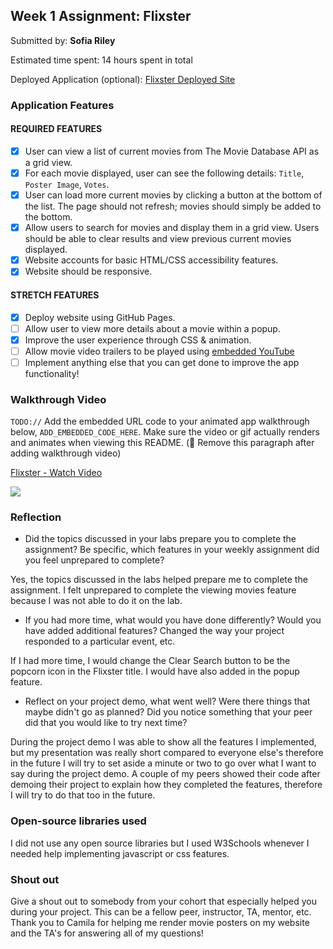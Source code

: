 ## Week 1 Assignment: Flixster

Submitted by: **Sofia Riley**

Estimated time spent: 14 hours spent in total

Deployed Application (optional): [Flixster Deployed Site](https://sofiapsu.github.io/Flixster/)

### Application Features

#### REQUIRED FEATURES

- [x] User can view a list of current movies from The Movie Database API as a grid view.
- [x] For each movie displayed, user can see the following details: `Title`, `Poster Image`, `Votes`.
- [x] User can load more current movies by clicking a button at the bottom of the list. The page should not refresh; movies should simply be added to the bottom.
- [x] Allow users to search for movies and display them in a grid view. Users should be able to clear results and view previous current movies displayed.
- [x] Website accounts for basic HTML/CSS accessibility features.
- [x] Website should be responsive.

#### STRETCH FEATURES

- [x] Deploy website using GitHub Pages. 
- [ ] Allow user to view more details about a movie within a popup.
- [x] Improve the user experience through CSS & animation.
- [ ] Allow movie video trailers to be played using [embedded YouTube](https://support.google.com/youtube/answer/171780?hl=en)
- [ ] Implement anything else that you can get done to improve the app functionality!

### Walkthrough Video

`TODO://` Add the embedded URL code to your animated app walkthrough below, `ADD_EMBEDDED_CODE_HERE`. Make sure the video or gif actually renders and animates when viewing this README. (🚫 Remove this paragraph after adding walkthrough video)

<a href="https://www.loom.com/share/e9b67675fcfd4d5f9fc33eb8c2075871">
    <p>Flixster - Watch Video</p>
    <img style="max-width:300px;" src="https://cdn.loom.com/sessions/thumbnails/e9b67675fcfd4d5f9fc33eb8c2075871-with-play.gif">
  </a>

### Reflection

* Did the topics discussed in your labs prepare you to complete the assignment? Be specific, which features in your weekly assignment did you feel unprepared to complete?

Yes, the topics discussed in the labs helped prepare me to complete the assignment. I felt unprepared to complete the viewing movies feature because I was not able to do it on the lab.
* If you had more time, what would you have done differently? Would you have added additional features? Changed the way your project responded to a particular event, etc.
  
If I had more time, I would change the Clear Search button to be the popcorn icon in the Flixster title. I would have also added in the popup feature.

* Reflect on your project demo, what went well? Were there things that maybe didn't go as planned? Did you notice something that your peer did that you would like to try next time?

During the project demo I was able to show all the features I implemented, but my presentation was really short compared to everyone else's therefore in the future I will try to set aside a minute or two to go over what I want to say during the project demo. A couple of my peers showed their code after demoing their project to explain how they completed the features, therefore I will try to do that too in the future.

### Open-source libraries used
I did not use any open source libraries but I used W3Schools whenever I needed help implementing javascript or css features.

### Shout out

Give a shout out to somebody from your cohort that especially helped you during your project. This can be a fellow peer, instructor, TA, mentor, etc.
Thank you to Camila for helping me render movie posters on my website and the TA's for answering all of my questions!
